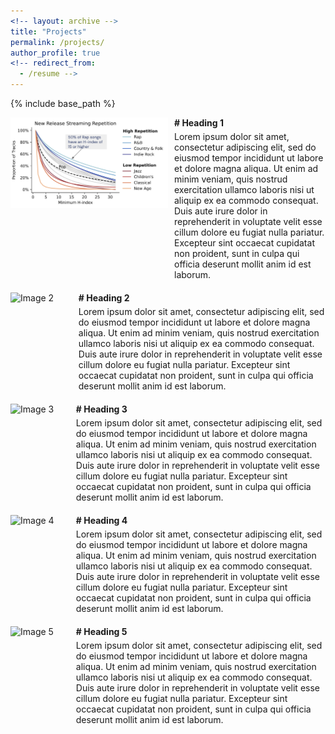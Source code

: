 ```yaml
---
<!-- layout: archive -->
title: "Projects"
permalink: /projects/
author_profile: true
<!-- redirect_from:
  - /resume -->
---
```


{% include base_path %}


<div style="display: flex; flex-direction: column; gap: 20px;">
  <div style="display: flex; align-items: flex-start; gap: 10px;">
    <img src="/images/new_music.png" alt="Image 1" style="width: 50%; height: auto;">
    <div style="width: 50%; display: flex; flex-direction: column; gap: 5px;">
      <p markdown="1" style="margin: 0; font-weight: bold;">
        # Heading 1
      </p>
      <p markdown="1" style="margin: 0;">
        Lorem ipsum dolor sit amet, consectetur adipiscing elit, sed do eiusmod tempor incididunt ut labore et dolore magna aliqua. Ut enim ad minim veniam, quis nostrud exercitation ullamco laboris nisi ut aliquip ex ea commodo consequat. Duis aute irure dolor in reprehenderit in voluptate velit esse cillum dolore eu fugiat nulla pariatur. Excepteur sint occaecat cupidatat non proident, sunt in culpa qui officia deserunt mollit anim id est laborum.
      </p>
    </div>
  </div>
  <div style="display: flex; align-items: flex-start; gap: 10px;">
    <img src="/images/bio-photo-2.jpg" alt="Image 2" style="width: 20%; height: auto;">
    <div style="width: 80%; display: flex; flex-direction: column; gap: 5px;">
      <p markdown="1" style="margin: 0; font-weight: bold;">
        # Heading 2
      </p>
      <p markdown="1" style="margin: 0;">
        Lorem ipsum dolor sit amet, consectetur adipiscing elit, sed do eiusmod tempor incididunt ut labore et dolore magna aliqua. Ut enim ad minim veniam, quis nostrud exercitation ullamco laboris nisi ut aliquip ex ea commodo consequat. Duis aute irure dolor in reprehenderit in voluptate velit esse cillum dolore eu fugiat nulla pariatur. Excepteur sint occaecat cupidatat non proident, sunt in culpa qui officia deserunt mollit anim id est laborum.
      </p>
    </div>
  </div>
  <div style="display: flex; align-items: flex-start; gap: 5px;">
    <img src="/images/bio-photo-2.jpg" alt="Image 3" style="width: 20%; height: auto;">
    <div style="width: 80%; display: flex; flex-direction: column; gap: 5px;">
      <p markdown="1" style="margin: 0; font-weight: bold;">
        # Heading 3
      </p>
      <p markdown="1" style="margin: 0;">
        Lorem ipsum dolor sit amet, consectetur adipiscing elit, sed do eiusmod tempor incididunt ut labore et dolore magna aliqua. Ut enim ad minim veniam, quis nostrud exercitation ullamco laboris nisi ut aliquip ex ea commodo consequat. Duis aute irure dolor in reprehenderit in voluptate velit esse cillum dolore eu fugiat nulla pariatur. Excepteur sint occaecat cupidatat non proident, sunt in culpa qui officia deserunt mollit anim id est laborum.
      </p>
    </div>
  </div>
  <div style="display: flex; align-items: flex-start; gap: 5px;">
    <img src="/images/bio-photo-2.jpg" alt="Image 4" style="width: 20%; height: auto;">
    <div style="width: 80%; display: flex; flex-direction: column; gap: 5px;">
      <p markdown="1" style="margin: 0; font-weight: bold;">
        # Heading 4
      </p>
      <p markdown="1" style="margin: 0;">
        Lorem ipsum dolor sit amet, consectetur adipiscing elit, sed do eiusmod tempor incididunt ut labore et dolore magna aliqua. Ut enim ad minim veniam, quis nostrud exercitation ullamco laboris nisi ut aliquip ex ea commodo consequat. Duis aute irure dolor in reprehenderit in voluptate velit esse cillum dolore eu fugiat nulla pariatur. Excepteur sint occaecat cupidatat non proident, sunt in culpa qui officia deserunt mollit anim id est laborum.
      </p>
    </div>
  </div>
  <div style="display: flex; align-items: flex-start; gap: 5px;">
    <img src="/images/bio-photo-2.jpg" alt="Image 5" style="width: 20%; height: auto;">
    <div style="width: 80%; display: flex; flex-direction: column; gap: 5px;">
      <p markdown="1" style="margin: 0; font-weight: bold;">
        # Heading 5
      </p>
      <p markdown="1" style="margin: 0;">
        Lorem ipsum dolor sit amet, consectetur adipiscing elit, sed do eiusmod tempor incididunt ut labore et dolore magna aliqua. Ut enim ad minim veniam, quis nostrud exercitation ullamco laboris nisi ut aliquip ex ea commodo consequat. Duis aute irure dolor in reprehenderit in voluptate velit esse cillum dolore eu fugiat nulla pariatur. Excepteur sint occaecat cupidatat non proident, sunt in culpa qui officia deserunt mollit anim id est laborum.
      </p>
    </div>
  </div>
</div>



<!-- <div style="display: flex; flex-direction: row; gap: 20px;">

<div style="width: 20%;">
    <img src="/images/bio-photo-2.jpg" alt="Image 1" style="width: 100%; height: auto;">
    <img src="/images/bio-photo-2.jpg" alt="Image 2" style="width: 100%; height: auto;">
    <img src="/images/bio-photo-2.jpg" alt="Image 3" style="width: 100%; height: auto;">
    <img src="/images/bio-photo-2.jpg" alt="Image 4" style="width: 100%; height: auto;">
    <img src="/images/bio-photo-2.jpg" alt="Image 5" style="width: 100%; height: auto;">
</div>

<div style="width: 80%;">
    <p>Text 1</p>
    <p>Text 2</p>
    <p>Text 3</p>
    <p>Text 4</p>
    <p>Text 5</p>
</div> -->

</div>
